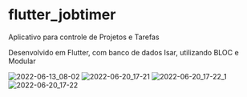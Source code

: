 # flutter_jobtimer

Aplicativo para controle de Projetos e Tarefas

Desenvolvido em Flutter, com banco de dados Isar, utilizando BLOC e Modular

![2022-06-13_08-02](https://user-images.githubusercontent.com/25160819/174673311-7a696668-0a36-4d38-88ef-fb7207fbbe8d.png)
![2022-06-20_17-21](https://user-images.githubusercontent.com/25160819/174673309-ec556d74-99e5-4564-9124-11ba998f61bb.png)
![2022-06-20_17-22_1](https://user-images.githubusercontent.com/25160819/174673305-fff460bd-f2e5-466c-89ce-22d6eba2dd4d.png)
![2022-06-20_17-22](https://user-images.githubusercontent.com/25160819/174673308-e6f6ebf4-7abf-4621-95e9-67a10538f1f7.png)



